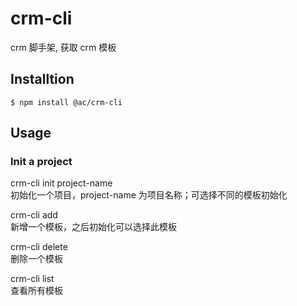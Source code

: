 # crm-cli

crm 脚手架, 获取 crm 模板

## Installtion

```
$ npm install @ac/crm-cli
```

## Usage

### Init a project

crm-cli init project-name  
初始化一个项目，project-name 为项目名称；可选择不同的模板初始化

crm-cli add  
新增一个模板，之后初始化可以选择此模板 

crm-cli delete  
删除一个模板  

crm-cli list  
查看所有模板

